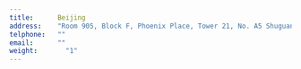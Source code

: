 ```yaml
---
title:      Beijing
address:    "Room 905, Block F, Phoenix Place, Tower 21, No. A5 Shuguangxili, Chaoyang District, Beijing, 100028"
telphone:   ""
email:      ""
weight:       "1"
---
```


